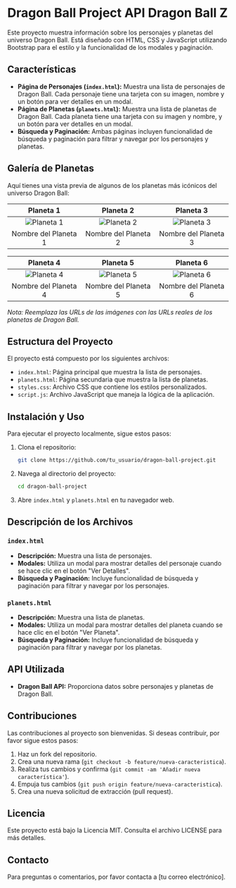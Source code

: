 # Dragon Ball Project API Dragon Ball Z

Este proyecto muestra información sobre los personajes y planetas del universo Dragon Ball. Está diseñado con HTML, CSS y JavaScript utilizando Bootstrap para el estilo y la funcionalidad de los modales y paginación.

## Características

- **Página de Personajes (`index.html`):** Muestra una lista de personajes de Dragon Ball. Cada personaje tiene una tarjeta con su imagen, nombre y un botón para ver detalles en un modal.
- **Página de Planetas (`planets.html`):** Muestra una lista de planetas de Dragon Ball. Cada planeta tiene una tarjeta con su imagen y nombre, y un botón para ver detalles en un modal.
- **Búsqueda y Paginación:** Ambas páginas incluyen funcionalidad de búsqueda y paginación para filtrar y navegar por los personajes y planetas.

## Galería de Planetas

Aquí tienes una vista previa de algunos de los planetas más icónicos del universo Dragon Ball:

| Planeta 1 | Planeta 2 | Planeta 3 |
|:---------:|:---------:|:---------:|
| ![Planeta 1](/api/placeholder/300/200) | ![Planeta 2](/api/placeholder/300/200) | ![Planeta 3](/api/placeholder/300/200) |
| Nombre del Planeta 1 | Nombre del Planeta 2 | Nombre del Planeta 3 |

| Planeta 4 | Planeta 5 | Planeta 6 |
|:---------:|:---------:|:---------:|
| ![Planeta 4](/api/placeholder/300/200) | ![Planeta 5](/api/placeholder/300/200) | ![Planeta 6](/api/placeholder/300/200) |
| Nombre del Planeta 4 | Nombre del Planeta 5 | Nombre del Planeta 6 |

*Nota: Reemplaza las URLs de las imágenes con las URLs reales de los planetas de Dragon Ball.*

## Estructura del Proyecto

El proyecto está compuesto por los siguientes archivos:

- `index.html`: Página principal que muestra la lista de personajes.
- `planets.html`: Página secundaria que muestra la lista de planetas.
- `styles.css`: Archivo CSS que contiene los estilos personalizados.
- `script.js`: Archivo JavaScript que maneja la lógica de la aplicación.

## Instalación y Uso

Para ejecutar el proyecto localmente, sigue estos pasos:

1. Clona el repositorio:
   ```bash
   git clone https://github.com/tu_usuario/dragon-ball-project.git
   ```

2. Navega al directorio del proyecto:
   ```bash
   cd dragon-ball-project
   ```

3. Abre `index.html` y `planets.html` en tu navegador web.

## Descripción de los Archivos

### `index.html`
- **Descripción:** Muestra una lista de personajes.
- **Modales:** Utiliza un modal para mostrar detalles del personaje cuando se hace clic en el botón "Ver Detalles".
- **Búsqueda y Paginación:** Incluye funcionalidad de búsqueda y paginación para filtrar y navegar por los personajes.

### `planets.html`
- **Descripción:** Muestra una lista de planetas.
- **Modales:** Utiliza un modal para mostrar detalles del planeta cuando se hace clic en el botón "Ver Planeta".
- **Búsqueda y Paginación:** Incluye funcionalidad de búsqueda y paginación para filtrar y navegar por los planetas.

## API Utilizada

- **Dragon Ball API:** Proporciona datos sobre personajes y planetas de Dragon Ball.

## Contribuciones

Las contribuciones al proyecto son bienvenidas. Si deseas contribuir, por favor sigue estos pasos:

1. Haz un fork del repositorio.
2. Crea una nueva rama (`git checkout -b feature/nueva-caracteristica`).
3. Realiza tus cambios y confirma (`git commit -am 'Añadir nueva característica'`).
4. Empuja tus cambios (`git push origin feature/nueva-caracteristica`).
5. Crea una nueva solicitud de extracción (pull request).

## Licencia

Este proyecto está bajo la Licencia MIT. Consulta el archivo LICENSE para más detalles.

## Contacto

Para preguntas o comentarios, por favor contacta a [tu correo electrónico].
